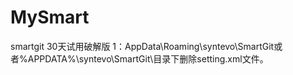 # MySmart

smartgit 30天试用破解版
1：AppData\Roaming\syntevo\SmartGit或者%APPDATA%\syntevo\SmartGit\目录下删除setting.xml文件。
